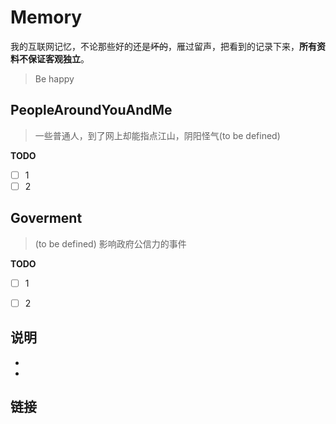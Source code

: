 # Memory

我的互联网记忆，不论那些好的还是~~坏的~~，雁过留声，把看到的记录下来，**所有资料不保证客观独立**。

> Be happy

## PeopleAroundYouAndMe

> 一些普通人，到了网上却能指点江山，阴阳怪气(to be defined)
 
**TODO**
- [ ] 1  
- [ ] 2

## Goverment

> (to be defined)
> 影响政府公信力的事件 


**TODO**

 - [ ] 1
 - [ ] 2


## 说明
-
 
-
 
## 链接
